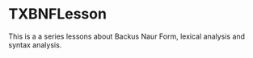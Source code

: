# TXBNFLesson

This is a a series lessons about Backus Naur Form, lexical analysis and syntax analysis.